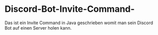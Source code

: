 # Discord-Bot-Invite-Command-
Das ist ein Invite Command in Java geschrieben womit man sein Discord Bot auf einen Server holen kann.
